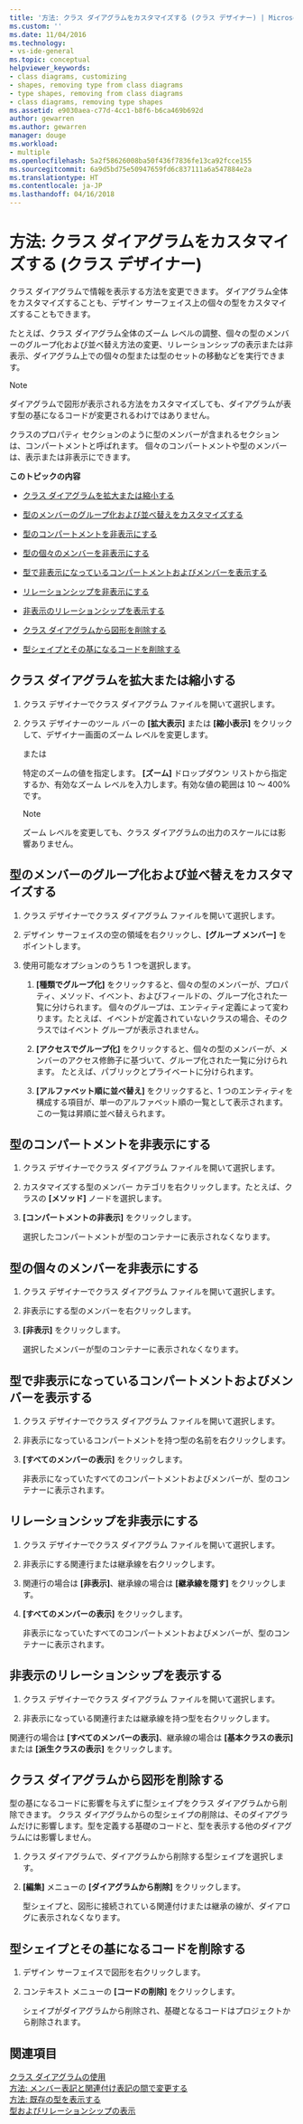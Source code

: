 ```yaml
---
title: '方法: クラス ダイアグラムをカスタマイズする (クラス デザイナー) | Microsoft Docs'
ms.custom: ''
ms.date: 11/04/2016
ms.technology:
- vs-ide-general
ms.topic: conceptual
helpviewer_keywords:
- class diagrams, customizing
- shapes, removing type from class diagrams
- type shapes, removing from class diagrams
- class diagrams, removing type shapes
ms.assetid: e9030aea-c77d-4cc1-b8f6-b6ca469b692d
author: gewarren
ms.author: gewarren
manager: douge
ms.workload:
- multiple
ms.openlocfilehash: 5a2f58626008ba50f436f7836fe13ca92fcce155
ms.sourcegitcommit: 6a9d5bd75e50947659fd6c837111a6a547884e2a
ms.translationtype: HT
ms.contentlocale: ja-JP
ms.lasthandoff: 04/16/2018
---
```

# <a name="how-to-customize-class-diagrams-class-designer"></a>方法: クラス ダイアグラムをカスタマイズする (クラス デザイナー)
クラス ダイアグラムで情報を表示する方法を変更できます。 ダイアグラム全体をカスタマイズすることも、デザイン サーフェイス上の個々の型をカスタマイズすることもできます。  
  
たとえば、クラス ダイアグラム全体のズーム レベルの調整、個々の型のメンバーのグループ化および並べ替え方法の変更、リレーションシップの表示または非表示、ダイアグラム上での個々の型または型のセットの移動などを実行できます。  
  
> [!NOTE]
>  ダイアグラムで図形が表示される方法をカスタマイズしても、ダイアグラムが表す型の基になるコードが変更されるわけではありません。  
  
クラスのプロパティ セクションのように型のメンバーが含まれるセクションは、コンパートメントと呼ばれます。 個々のコンパートメントや型のメンバーは、表示または非表示にできます。  
  
**このトピックの内容**  
  
-   [クラス ダイアグラムを拡大または縮小する](how-to-customize-class-diagrams.md#ZoomInOut)  
  
-   [型のメンバーのグループ化および並べ替えをカスタマイズする](how-to-customize-class-diagrams.md#CustomizeGroupingSorting)  
  
-   [型のコンパートメントを非表示にする](how-to-customize-class-diagrams.md#HideCompartments)  
  
-   [型の個々のメンバーを非表示にする](how-to-customize-class-diagrams.md#HideMembers)  
  
-   [型で非表示になっているコンパートメントおよびメンバーを表示する](how-to-customize-class-diagrams.md#DisplayHiddenCompartmentsAndMemberrs)  
  
-   [リレーションシップを非表示にする](how-to-customize-class-diagrams.md#HideAssociationAndInheritance)  
  
-   [非表示のリレーションシップを表示する](how-to-customize-class-diagrams.md#DisplayAssociationAndInheritance)  
  
-   [クラス ダイアグラムから図形を削除する](how-to-customize-class-diagrams.md#RemoveCodeAndShape)  
  
-   [型シェイプとその基になるコードを削除する](how-to-customize-class-diagrams.md#DeleteTypeShapeAndCode)  
  
##  <a name="ZoomInOut"></a> クラス ダイアグラムを拡大または縮小する  
  
1.  クラス デザイナーでクラス ダイアグラム ファイルを開いて選択します。  
  
2.  クラス デザイナーのツール バーの **[拡大表示]** または **[縮小表示]** をクリックして、デザイナー画面のズーム レベルを変更します。  
  
     または  
  
     特定のズームの値を指定します。 **[ズーム]** ドロップダウン リストから指定するか、有効なズーム レベルを入力します。有効な値の範囲は 10 ～ 400% です。  
  
    > [!NOTE]
    >  ズーム レベルを変更しても、クラス ダイアグラムの出力のスケールには影響ありません。  
  
##  <a name="CustomizeGroupingSorting"></a> 型のメンバーのグループ化および並べ替えをカスタマイズする  
  
1.  クラス デザイナーでクラス ダイアグラム ファイルを開いて選択します。  
  
2.  デザイン サーフェイスの空の領域を右クリックし、**[グループ メンバー]** をポイントします。  
  
3.  使用可能なオプションのうち 1 つを選択します。  
  
    1.  **[種類でグループ化]** をクリックすると、個々の型のメンバーが、プロパティ、メソッド、イベント、およびフィールドの、グループ化された一覧に分けられます。 個々のグループは、エンティティ定義によって変わります。たとえば、イベントが定義されていないクラスの場合、そのクラスではイベント グループが表示されません。  
  
    2.  **[アクセスでグループ化]** をクリックすると、個々の型のメンバーが、メンバーのアクセス修飾子に基づいて、グループ化された一覧に分けられます。 たとえば、パブリックとプライベートに分けられます。  
  
    3.  **[アルファベット順に並べ替え]** をクリックすると、1 つのエンティティを構成する項目が、単一のアルファベット順の一覧として表示されます。 この一覧は昇順に並べ替えられます。  
  
##  <a name="HideCompartments"></a> 型のコンパートメントを非表示にする  
  
1.  クラス デザイナーでクラス ダイアグラム ファイルを開いて選択します。  
  
2.  カスタマイズする型のメンバー カテゴリを右クリックします。たとえば、クラスの **[メソッド]** ノードを選択します。  
  
3.  **[コンパートメントの非表示]** をクリックします。  
  
     選択したコンパートメントが型のコンテナーに表示されなくなります。  
  
##  <a name="HideMembers"></a> 型の個々のメンバーを非表示にする  
  
1.  クラス デザイナーでクラス ダイアグラム ファイルを開いて選択します。  
  
2.  非表示にする型のメンバーを右クリックします。  
  
3.  **[非表示]** をクリックします。  
  
     選択したメンバーが型のコンテナーに表示されなくなります。  
  
##  <a name="DisplayHiddenCompartmentsAndMemberrs"></a> 型で非表示になっているコンパートメントおよびメンバーを表示する  
  
1.  クラス デザイナーでクラス ダイアグラム ファイルを開いて選択します。  
  
2.  非表示になっているコンパートメントを持つ型の名前を右クリックします。  
  
3.  **[すべてのメンバーの表示]** をクリックします。  
  
     非表示になっていたすべてのコンパートメントおよびメンバーが、型のコンテナーに表示されます。  
  
##  <a name="HideAssociationAndInheritance"></a> リレーションシップを非表示にする  
  
1.  クラス デザイナーでクラス ダイアグラム ファイルを開いて選択します。  
  
2.  非表示にする関連行または継承線を右クリックします。  
  
3.  関連行の場合は **[非表示]**、継承線の場合は **[継承線を隠す]** をクリックします。  
  
4.  **[すべてのメンバーの表示]** をクリックします。  
  
     非表示になっていたすべてのコンパートメントおよびメンバーが、型のコンテナーに表示されます。  
  
##  <a name="DisplayAssociationAndInheritance"></a> 非表示のリレーションシップを表示する  
  
1.  クラス デザイナーでクラス ダイアグラム ファイルを開いて選択します。  
  
2.  非表示になっている関連行または継承線を持つ型を右クリックします。  
  
 関連行の場合は **[すべてのメンバーの表示]**、継承線の場合は **[基本クラスの表示]** または **[派生クラスの表示]** をクリックします。  
  
##  <a name="RemoveCodeAndShape"></a> クラス ダイアグラムから図形を削除する  
型の基になるコードに影響を与えずに型シェイプをクラス ダイアグラムから削除できます。 クラス ダイアグラムからの型シェイプの削除は、そのダイアグラムだけに影響します。型を定義する基礎のコードと、型を表示する他のダイアグラムには影響しません。  
  
1.  クラス ダイアグラムで、ダイアグラムから削除する型シェイプを選択します。  
  
2.  **[編集]** メニューの **[ダイアグラムから削除]** をクリックします。  
  
     型シェイプと、図形に接続されている関連付けまたは継承の線が、ダイアログに表示されなくなります。  
  
##  <a name="DeleteTypeShapeAndCode"></a> 型シェイプとその基になるコードを削除する  
  
1.  デザイン サーフェイスで図形を右クリックします。  
  
2.  コンテキスト メニューの **[コードの削除]** をクリックします。  
  
     シェイプがダイアグラムから削除され、基礎となるコードはプロジェクトから削除されます。  
  
## <a name="see-also"></a>関連項目
[クラス ダイアグラムの使用](working-with-class-diagrams.md)   
[方法: メンバー表記と関連付け表記の間で変更する](how-to-change-between-member-notation-and-association-notation.md)   
[方法: 既存の型を表示する](how-to-view-existing-types.md)   
[型およびリレーションシップの表示](viewing-types-and-relationships.md)